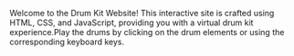 Welcome to the Drum Kit Website! This interactive site is crafted using HTML, CSS, and JavaScript, providing you with a virtual drum kit experience.Play the drums by clicking on the drum elements or using the corresponding keyboard keys.
